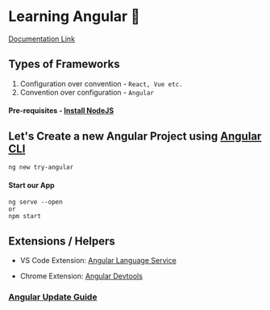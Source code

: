 # Learning Angular 🥸

[Documentation Link](https://angular.io/docs)

## Types of Frameworks

1. Configuration over convention - `React, Vue etc.`
2. Convention over configuration - `Angular`

#### Pre-requisites - [Install NodeJS](https://nodejs.org/en)

## Let's Create a new Angular Project using [Angular CLI](https://angular.io/guide/setup-local#install-the-angular-cli)

```
ng new try-angular
```

#### Start our App

```
ng serve --open
or
npm start
```

## Extensions / Helpers

- VS Code Extension: [Angular Language Service](https://marketplace.visualstudio.com/items?itemName=Angular.ng-template)

- Chrome Extension: [Angular Devtools](https://chrome.google.com/webstore/detail/angular-devtools/ienfalfjdbdpebioblfackkekamfmbnh)

### [Angular Update Guide](https://update.angular.io/)
